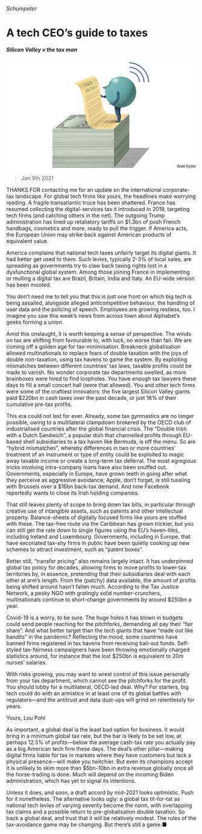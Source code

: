 ###### Schumpeter

# A tech CEO’s guide to taxes 

##### Silicon Valley v the tax man 

![image](images/20210109_WBD000_1.jpg) 

> Jan 9th 2021 


THANKS FOR contacting me for an update on the international corporate-tax landscape. For global tech firms like yours, the headlines make worrying reading. A fragile transatlantic truce has been shattered. France has resumed collecting the digital-services tax it introduced in 2019, targeting tech firms (and catching others in the net). The outgoing Trump administration has lined up retaliatory tariffs on $1.3bn of posh French handbags, cosmetics and more, ready to pull the trigger. If America acts, the European Union may strike back against American products of equivalent value.


America complains that national tech taxes unfairly target its digital giants. It had better get used to them. Such levies, typically 2-3% of local sales, are spreading as governments try to claw back taxing rights lost in a dysfunctional global system. Among those joining France in implementing or mulling a digital tax are Brazil, Britain, India and Italy. An EU-wide version has been mooted.



You don’t need me to tell you that this is just one front on which big tech is being assailed, alongside alleged anticompetitive behaviour, the handling of user data and the policing of speech. Employees are growing restless, too. I imagine you saw this week’s news from across town about Alphabet’s geeks forming a union.


Amid this onslaught, it is worth keeping a sense of perspective. The winds on tax are shifting from favourable to, with luck, no worse than fair. We are coming off a golden age for tax-minimisation. Breakneck globalisation allowed multinationals to replace fears of double taxation with the joys of double non-taxation, using tax havens to game the system. By exploiting mismatches between different countries’ tax laws, taxable profits could be made to vanish. No wonder corporate tax departments swelled, as more brainboxes were hired to find loopholes. You have enough tax lawyers these days to fill a small concert hall (were that allowed). You and other tech firms were some of the craftiest innovators: the five largest Silicon Valley giants paid $220bn in cash taxes over the past decade, or just 16% of their cumulative pre-tax profits.


This era could not last for ever. Already, some tax gymnastics are no longer possible, owing to a multilateral clampdown brokered by the OECD club of industrialised countries after the global financial crisis. The “Double Irish with a Dutch Sandwich”, a popular dish that channelled profits through EU-based shell subsidiaries to a tax haven like Bermuda, is off the menu. So are “hybrid mismatches”, whereby differences in two or more countries’ treatment of an instrument or type of entity could be exploited to magic away taxable income or create a long-term tax deferral. The most egregious tricks involving intra-company loans have also been snuffed out. Governments, especially in Europe, have grown teeth in going after what they perceive as aggressive avoidance; Apple, don’t forget, is still tussling with Brussels over a $16bn back-tax demand. And now Facebook reportedly wants to close its Irish holding companies.


That still leaves plenty of scope to bring down tax bills, in particular through creative use of intangible assets, such as patents and other intellectual property. Balance-sheets of digitally focused firms like yours are stuffed with these. The tax-free route via the Caribbean has grown trickier, but you can still get the rate down to single figures using the EU’s haven-lites, including Ireland and Luxembourg. Governments, including in Europe, that have excoriated tax-shy firms in public have been quietly cooking up new schemes to attract investment, such as “patent boxes”. 


Better still, “transfer pricing” also remains largely intact. It has underpinned global tax policy for decades, allowing firms to move profits to lower-tax territories by, in essence, pretending that their subsidiaries deal with each other at arm’s length. From the (patchy) data available, the amount of profits being shifted around hasn’t fallen much. According to the Tax Justice Network, a pesky NGO with gratingly solid number-crunchers, multinationals continue to short-change governments by around $250bn a year.


Covid-19 is a worry, to be sure. The huge holes it has blown in budgets could send people reaching for the pitchforks, demanding all pay their “fair share”. And what better target than the tech giants that have “made out like bandits” in the pandemic? Reflecting the mood, some countries have banned firms registered in tax havens from receiving bail-out funds. Self-styled tax-fairness campaigners have been throwing emotionally charged statistics around, for instance that the lost $250bn is equivalent to 20m nurses’ salaries.


With risks growing, you may want to wrest control of this issue personally from your tax department, which cannot see the pitchforks for the profit. You should lobby for a multilateral, OECD-led deal. Why? For starters, big tech could do with an armistice in at least one of its global battles with regulators—and the antitrust and data dust-ups will grind on relentlessly for years.

Yours, Lou Pohl


As important, a global deal is the least bad option for business. It would bring in a minimum global tax rate, but the bar is likely to be set low, at perhaps 12.5% of profits—below the average cash-tax rate you actually pay as a big American tech firm these days. The deal’s other pillar—making digital firms liable for tax in markets where they have customers but lack a physical presence—will make you twitchier. But even its champions accept it is unlikely to skim more than $5bn-10bn in extra revenue globally once all the horse-trading is done. Much will depend on the incoming Biden administration, which has yet to signal its intentions.


Unless it does, and soon, a draft accord by mid-2021 looks optimistic. Push for it nonetheless. The alternative looks ugly: a global tax tit-for-tat as national tech levies of varying severity become the norm, with overlapping tax claims and a possible return to pre-globalisation double taxation. So back a global deal, and trust that it will be relatively modest. The rules of the tax-avoidance game may be changing. But there’s still a game.■

